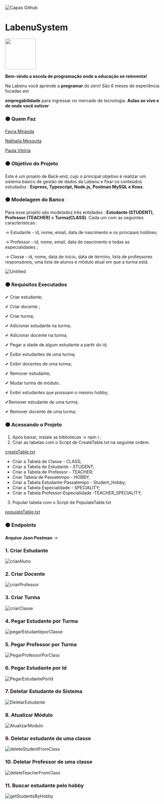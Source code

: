 
![Capas Github](https://user-images.githubusercontent.com/52434685/120907410-7dbd7000-c637-11eb-83cf-dd7ac8812e02.png)

# LabenuSystem




<img src="https://user-images.githubusercontent.com/52434685/120907235-44d0cb80-c636-11eb-94f4-37fc890a2ceb.gif" width="100">


**Bem-vindo a escola de programação onde a educação se reinventa!** 

Na Labenu você aprende a **programar** do zero! São 6 meses de experiência focadas em

**empregabilidade** para ingressar no mercado de tecnologia. **Aulas ao vivo e de onde você estiver**

### 🟠 Quem Faz

[Fayra Miranda](https://github.com/MirandaFayra) 

[Nathalia Mesquita](https://github.com/nathaliacardoso)

[Paula Vitória](https://github.com/paula-lopes)

### 🟠 Objetivo do Projeto

Este é um projeto de Back-end, cujo o principal objetivo é realizar um sistema básico de gestão de dados da Labenu  e fixar os conteúdos estudados : **Express, Typescript, Node.js, Postman MySQL e Knex**.

### 🟠  Modelagem do Banco

Para esse projeto são modelados três entidades : **Estudante (STUDENT), Professor (TEACHER)** e **Turma(CLASS)**.  Cada um com as seguintes caracteristicas :

→ Estudante -  id, nome, email, data de nascimento e os principais hobbies;

→ Professor - id, nome, email, data de nascimento e todas as especialidades ;

→ Classe - id, nome, data de início, data de término, lista de professores responsáveis, uma lista de alunos e módulo atual em que a turma está.

![Untitled](https://user-images.githubusercontent.com/52434685/120907206-16eb8700-c636-11eb-936f-d5212a4c5a36.png)


### 🟠 Requisitos Executados

✔ Criar estudante;

✔ Criar docente ;

✔  Criar turma;

✔ Adicionar estudante na turma;

✔ Adicionar docente na turma;

✔ Pegar a idade de algum estudante a partir do id;

✔ Exibir estudantes de uma turma;

✔ Exibir docentes de uma turma;

 ✔ Remover estudante;

✔  Mudar turma de módulo.

✔ Exibir estudantes que possuam o mesmo hobby;

✔Remover estudante de uma turma;

✔ Remover docente de uma turma;

### 🟠 Acessando o Projeto

1. Após baixar, instale as bibliotecas →  npm  i ;
2. Criar as tabelas com o Script de CreateTable.txt na seguinte  ordem:



[createTable.txt](https://github.com/future4code/cruz-labenu-system4/files/6604839/createTable.txt)


- Criar a Tabela de Classe - CLASS;
- Criar a Tabela de Estudante - STUDENT;
- Criar a Tabela de Professor - TEACHER;
- Criar Tabela de Passatempo - HOBBY;
- Criar a Tabela Estudante-Passatempo - Student_Hobby;
- Criar a Tabela Especialidade - SPECIALITY;
- Criar a Tabela Professor-Especialidade -TEACHER_SPECIALITY;

3. Popular tabela com o Script de PopulateTable.txt

[populateTable.txt](https://github.com/future4code/cruz-labenu-system4/files/6604826/populateTable.txt)




### 🟠 Endpoints

**Arquivo Json Postman** → 




### 1. Criar Estudante

![criarAluno](https://user-images.githubusercontent.com/52434685/120907260-777ac400-c636-11eb-9e13-e01da1b82e84.png)


### 2. Criar Docente

![criarProfessor](https://user-images.githubusercontent.com/52434685/120907263-7f3a6880-c636-11eb-852a-039c4a5a3da6.png)


### 3. Criar Turma

![criarClasse](https://user-images.githubusercontent.com/52434685/120907275-8cefee00-c636-11eb-8129-17719767b133.png)


### 4. Pegar Estudante por Turma

![pegarEstudanteporClasse](https://user-images.githubusercontent.com/52434685/120907280-9bd6a080-c636-11eb-9bc9-75061d9d5aeb.png)


### 5. Pegar Professor por Turma

![PegarProfessorPorClass](https://user-images.githubusercontent.com/52434685/120907289-aabd5300-c636-11eb-92ab-1bb398473574.png)


### 6. Pegar Estudante por Id

![PegarEstudantePorId](https://user-images.githubusercontent.com/52434685/120907304-b90b6f00-c636-11eb-9e27-6133352e7a3a.png)


### 7. Deletar Estudante do Sistema

![DeletarEstudante](https://user-images.githubusercontent.com/52434685/120907315-c0327d00-c636-11eb-9141-0b6dc2f1250a.png)


### 8. Atualizar Módulo

![AtualizarModulo](https://user-images.githubusercontent.com/52434685/120907321-c9234e80-c636-11eb-8e29-90feb5043aa8.png)

### 9. Deletar estudante de uma classe
![deleteStudentFromClass](https://user-images.githubusercontent.com/77751963/120937862-4f4a9e00-c6e6-11eb-9f1d-d4e65d9b48b0.png)

### 10. Deletar Professor de uma classe
![deleteTeacherFromClass](https://user-images.githubusercontent.com/77751963/120937879-6be6d600-c6e6-11eb-8c58-99dea15e066e.png)

### 11. Buscar estudante pelo hobby
![getStudentsByHobby](https://user-images.githubusercontent.com/77751963/120937889-773a0180-c6e6-11eb-9359-daaeff1d10ef.png)



